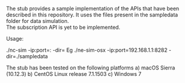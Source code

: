 The stub provides a sample implementation of the APIs that have been  described in this repository. It uses the files present in the sampledata folder for data simulation.    
The subscription API is yet to be implemented. 

Usage:

./nc-sim -ip:port=<IPADDRESS>:<PORTNO> -dir=<DIRECTORY IP CONTAINING THE FILES PERTAINING TO THE SIMULATED DATA>
Eg ./ne-sim-osx -ip:port=192.168.1.1:8282 -dir=./sampledata

The stub has been tested on the following platforms
a) macOS Sierra (10.12.3)
b) CentOS Linux release 7.1.1503
c) Windows 7
